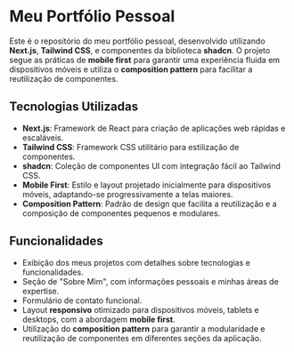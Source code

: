 # Meu Portfólio Pessoal

Este é o repositório do meu portfólio pessoal, desenvolvido utilizando **Next.js**, **Tailwind CSS**, e componentes da biblioteca **shadcn**. O projeto segue as práticas de **mobile first** para garantir uma experiência fluida em dispositivos móveis e utiliza o **composition pattern** para facilitar a reutilização de componentes.

## Tecnologias Utilizadas

- **Next.js**: Framework de React para criação de aplicações web rápidas e escaláveis.
- **Tailwind CSS**: Framework CSS utilitário para estilização de componentes.
- **shadcn**: Coleção de componentes UI com integração fácil ao Tailwind CSS.
- **Mobile First**: Estilo e layout projetado inicialmente para dispositivos móveis, adaptando-se progressivamente a telas maiores.
- **Composition Pattern**: Padrão de design que facilita a reutilização e a composição de componentes pequenos e modulares.

## Funcionalidades

- Exibição dos meus projetos com detalhes sobre tecnologias e funcionalidades.
- Seção de "Sobre Mim", com informações pessoais e minhas áreas de expertise.
- Formulário de contato funcional.
- Layout **responsivo** otimizado para dispositivos móveis, tablets e desktops, com a abordagem **mobile first**.
- Utilização do **composition pattern** para garantir a modularidade e reutilização de componentes em diferentes seções da aplicação.
